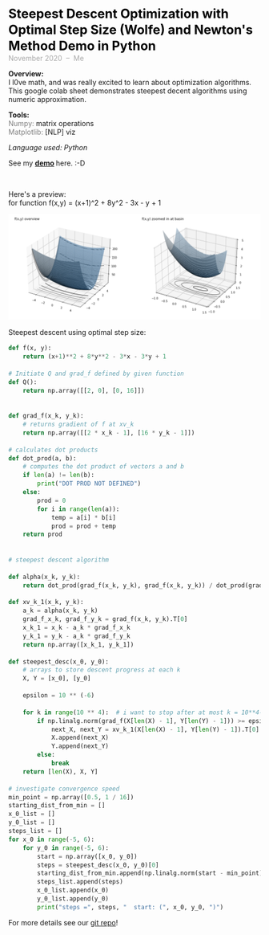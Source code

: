 <span style="font-weight: bold; color: black; font-size:180%; line-height: 32px;"> Steepest Descent Optimization with Optimal Step Size (Wolfe) and Newton's Method Demo in Python  </span>  <br>
<span style="color:darkgrey;">November 2020 &nbsp;&ndash;&nbsp; Me</span>


**Overview:**   
I l0ve math, and was really excited to learn about optimization algorithms.   
This google colab sheet demonstrates steepest decent algorithms using numeric approximation.

**Tools:**  
<span style="color:grey">Numpy:</span> matrix operations  
<span style="color:grey">Matplotlib:</span> [NLP] viz  

*Language used: Python*

See my <span style="color:#steelblue;font-weight:bold;">[demo](https://colab.research.google.com/drive/1mYGs6gZGd947kkXLKH6EVL4iYiuxAC2B?usp=sharing) </span>here. :-D


<br>  


Here's a preview:   
for function f(x,y) = (x+1)^2 + 8y^2 - 3x - y + 1  

<img src="images/optimization-f-plot.png?raw=true"/>  


Steepest descent using optimal step size:  

```python
def f(x, y):
    return (x+1)**2 + 8*y**2 - 3*x - 3*y + 1

# Initiate Q and grad_f defined by given function
def Q():
    return np.array([[2, 0], [0, 16]])


def grad_f(x_k, y_k):
    # returns gradient of f at xv_k
    return np.array([[2 * x_k - 1], [16 * y_k - 1]])

# calculates dot products
def dot_prod(a, b):
    # computes the dot product of vectors a and b
    if len(a) != len(b):
        print("DOT PROD NOT DEFINED")
    else:
        prod = 0
        for i in range(len(a)):
            temp = a[i] * b[i]
            prod = prod + temp
    return prod


# steepest descent algorithm

def alpha(x_k, y_k):
    return dot_prod(grad_f(x_k, y_k), grad_f(x_k, y_k)) / dot_prod(grad_f(x_k, y_k), np.matmul(Q(), grad_f(x_k, y_k)))

def xv_k_1(x_k, y_k):
    a_k = alpha(x_k, y_k)
    grad_f_x_k, grad_f_y_k = grad_f(x_k, y_k).T[0]
    x_k_1 = x_k - a_k * grad_f_x_k
    y_k_1 = y_k - a_k * grad_f_y_k
    return np.array([x_k_1, y_k_1])

def steepest_desc(x_0, y_0):
    # arrays to store descent progress at each k
    X, Y = [x_0], [y_0]

    epsilon = 10 ** (-6)

    for k in range(10 ** 4):  # i want to stop after at most k = 10**4-1
        if np.linalg.norm(grad_f(X[len(X) - 1], Y[len(Y) - 1])) >= epsilon:
            next_X, next_Y = xv_k_1(X[len(X) - 1], Y[len(Y) - 1]).T[0]
            X.append(next_X)
            Y.append(next_Y)
        else:
            break
    return [len(X), X, Y]

# investigate convergence speed
min_point = np.array([0.5, 1 / 16])
starting_dist_from_min = []
x_0_list = []
y_0_list = []
steps_list = []
for x_0 in range(-5, 6):
    for y_0 in range(-5, 6):
        start = np.array([x_0, y_0])
        steps = steepest_desc(x_0, y_0)[0]
        starting_dist_from_min.append(np.linalg.norm(start - min_point))
        steps_list.append(steps)
        x_0_list.append(x_0)
        y_0_list.append(y_0)
        print("steps =", steps, "  start: (", x_0, y_0, ")")
```

For more details see our [git repo](https://github.com/vivienneprince/MungingProj2)!

